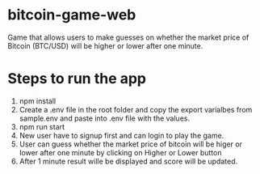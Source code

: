 # bitcoin-game-web
Game that allows users to make guesses on whether the market price of Bitcoin (BTC/USD) will be higher or lower after one minute.

# Steps to run the app
 1) npm install
 2) Create a .env file in the root folder and copy the export varialbes from sample.env and paste into .env file with the values.
 3) npm run start
 4) New user have to signup first and can login to play the game.
 5) User can guess whether the market price of bitcoin will be higer or lower after one minute by clicking on Higher or Lower button
 6) After 1 minute result wille be displayed and score will be updated.




